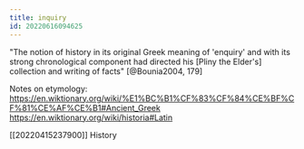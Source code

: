 ```yaml
---
title: inquiry
id: 20220616094625
---
```


"The notion of history in its original Greek meaning of 'enquiry' and with its strong chronological component had directed his [Pliny the Elder's] collection and writing of facts" [@Bounia2004, 179]

Notes on etymology:
https://en.wiktionary.org/wiki/%E1%BC%B1%CF%83%CF%84%CE%BF%CF%81%CE%AF%CE%B1#Ancient_Greek
https://en.wiktionary.org/wiki/historia#Latin

[[20220415237900]] History